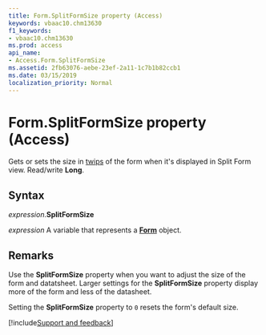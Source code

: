 ```yaml
---
title: Form.SplitFormSize property (Access)
keywords: vbaac10.chm13630
f1_keywords:
- vbaac10.chm13630
ms.prod: access
api_name:
- Access.Form.SplitFormSize
ms.assetid: 2fb63076-aebe-23ef-2a11-1c7b1b82ccb1
ms.date: 03/15/2019
localization_priority: Normal
---
```



# Form.SplitFormSize property (Access)

Gets or sets the size in [twips](../language/glossary/vbe-glossary.md#twip) of the form when it's displayed in Split Form view. Read/write **Long**.


## Syntax

_expression_.**SplitFormSize**

_expression_ A variable that represents a **[Form](Access.Form.md)** object.


## Remarks

Use the **SplitFormSize** property when you want to adjust the size of the form and datatsheet. Larger settings for the **SplitFormSize** property display more of the form and less of the datasheet.

Setting the **SplitFormSize** property to `0` resets the form's default size.



[!include[Support and feedback](~/includes/feedback-boilerplate.md)]